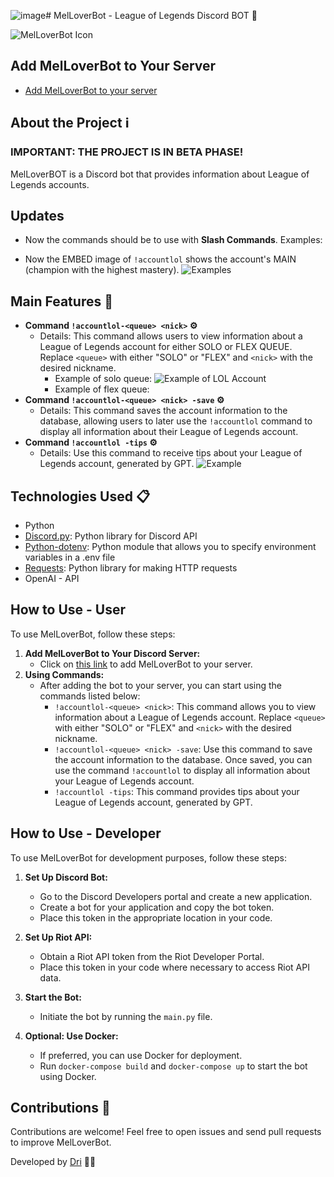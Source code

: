 ![image](https://github.com/01Dri/01Dri-MelLover---League-of-Legends-BOT/assets/124473653/5b598dc5-d737-42ab-a098-35c34554cb5a)# MelLoverBot - League of Legends Discord BOT 🤖

![MelLoverBot Icon](https://images2.imgbox.com/25/2b/RAG4qLwk_o.jpg)

## Add MelLoverBot to Your Server
- [Add MelLoverBot to your server](https://discord.com/oauth2/authorize?client_id=1069130540306935858&scope=bot)

## About the Project ℹ️
### IMPORTANT: THE PROJECT IS IN BETA PHASE!

MelLoverBOT is a Discord bot that provides information about League of Legends accounts.

## Updates
- Now the commands should be to use with **Slash Commands**. Examples:


- Now the EMBED image of `!accountlol` shows the account's MAIN (champion with the highest mastery).
![Examples](https://i.ibb.co/s3fMW5G/Screenshot-from-2024-02-05-11-06-36.png)

## Main Features 🚀
- **Command `!accountlol-<queue> <nick>` ⚙️**
  - Details: This command allows users to view information about a League of Legends account for either SOLO or FLEX QUEUE. Replace `<queue>` with either "SOLO" or "FLEX" and `<nick>` with the desired nickname.
    - Example of solo queue:
      ![Example of LOL Account](https://i.ibb.co/s3fMW5G/Screenshot-from-2024-02-05-11-06-36.png)
    - Example of flex queue:
- **Command `!accountlol-<queue> <nick> -save` ⚙️**
  - Details: This command saves the account information to the database, allowing users to later use the `!accountlol` command to display all information about their League of Legends account.
- **Command `!accountlol -tips` ⚙️**
  - Details: Use this command to receive tips about your League of Legends account, generated by GPT.
    ![Example](https://i.ibb.co/jZ9NqCp/gpt.png)

## Technologies Used 📋
- Python
- [Discord.py](https://discordpy.readthedocs.io/en/stable/): Python library for Discord API
- [Python-dotenv](https://pypi.org/project/python-dotenv/): Python module that allows you to specify environment variables in a .env file
- [Requests](https://pypi.org/project/requests/): Python library for making HTTP requests
- OpenAI - API

## How to Use - User
To use MelLoverBot, follow these steps:
1. **Add MelLoverBot to Your Discord Server:**
   - Click on [this link](https://discord.com/oauth2/authorize?client_id=1069130540306935858&scope=bot) to add MelLoverBot to your server.
2. **Using Commands:**
   - After adding the bot to your server, you can start using the commands listed below:
      - `!accountlol-<queue> <nick>`: This command allows you to view information about a League of Legends account. Replace `<queue>` with either "SOLO" or "FLEX" and `<nick>` with the desired nickname.
      - `!accountlol-<queue> <nick> -save`: Use this command to save the account information to the database. Once saved, you can use the command `!accountlol` to display all information about your League of Legends account.
      - `!accountlol -tips`: This command provides tips about your League of Legends account, generated by GPT.

## How to Use - Developer
To use MelLoverBot for development purposes, follow these steps:
1. **Set Up Discord Bot:**
   - Go to the Discord Developers portal and create a new application.
   - Create a bot for your application and copy the bot token.
   - Place this token in the appropriate location in your code.

2. **Set Up Riot API:**
   - Obtain a Riot API token from the Riot Developer Portal.
   - Place this token in your code where necessary to access Riot API data.

3. **Start the Bot:**
   - Initiate the bot by running the `main.py` file.

4. **Optional: Use Docker:**
   - If preferred, you can use Docker for deployment.
   - Run `docker-compose build` and `docker-compose up` to start the bot using Docker.

## Contributions 🤝
Contributions are welcome! Feel free to open issues and send pull requests to improve MelLoverBot.

Developed by [Dri](https://github.com/01Dri) 👩‍💻
